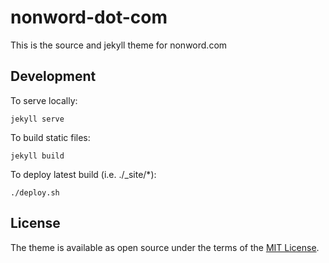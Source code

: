 # nonword-dot-com

This is the source and jekyll theme for nonword.com

## Development

To serve locally:

```
jekyll serve
```

To build static files:

```
jekyll build
```

To deploy latest build (i.e. ./_site/*):

```
./deploy.sh
```

## License

The theme is available as open source under the terms of the [MIT License](http://opensource.org/licenses/MIT).

